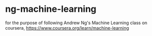 # ng-machine-learning

for the purpose of following Andrew Ng's Machine Learning class on coursera, https://www.coursera.org/learn/machine-learning
